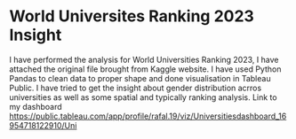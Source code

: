 # World Universites Ranking 2023 Insight

I have performed the analysis for World Universities Ranking 2023, I have attached the original file brought from Kaggle website. I have used Python Pandas to clean data to proper shape and done visualisation in Tableau Public. I have tried to get the insight about gender distribution acrros universities as well as some spatial and typically ranking analysis. Link to my dashboard <https://public.tableau.com/app/profile/rafal.19/viz/Universitiesdashboard_16954718122910/Uni>
